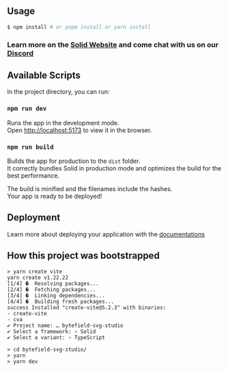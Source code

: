 ## Usage

```bash
$ npm install # or pnpm install or yarn install
```

### Learn more on the [Solid Website](https://solidjs.com) and come chat with us on our [Discord](https://discord.com/invite/solidjs)

## Available Scripts

In the project directory, you can run:

### `npm run dev`

Runs the app in the development mode.<br>
Open [http://localhost:5173](http://localhost:5173) to view it in the browser.

### `npm run build`

Builds the app for production to the `dist` folder.<br>
It correctly bundles Solid in production mode and optimizes the build for the best performance.

The build is minified and the filenames include the hashes.<br>
Your app is ready to be deployed!

## Deployment

Learn more about deploying your application with the [documentations](https://vitejs.dev/guide/static-deploy.html)

## How this project was bootstrapped
```
> yarn create vite
yarn create v1.22.22
[1/4] �  Resolving packages...
[2/4] �  Fetching packages...
[3/4] �  Linking dependencies...
[4/4] �  Building fresh packages...
success Installed "create-vite@5.2.3" with binaries:
- create-vite
- cva
✔ Project name: … bytefield-svg-studio
✔ Select a framework: › Solid
✔ Select a variant: › TypeScript

> cd bytefield-svg-studio/
> yarn
> yarn dev
```